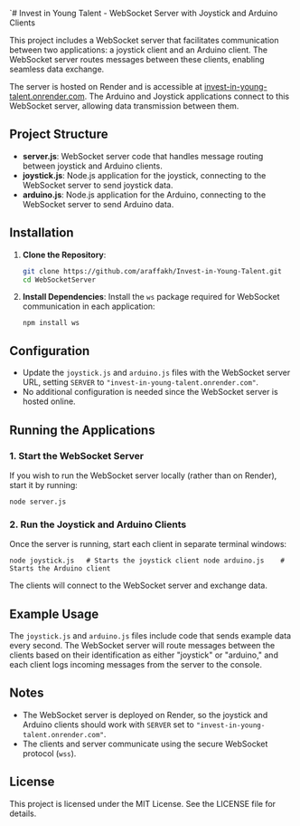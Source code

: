 `# Invest in Young Talent - WebSocket Server with Joystick and Arduino Clients

This project includes a WebSocket server that facilitates communication between two applications: a joystick client and an Arduino client. The WebSocket server routes messages between these clients, enabling seamless data exchange.

The server is hosted on Render and is accessible at [invest-in-young-talent.onrender.com](https://invest-in-young-talent.onrender.com). The Arduino and Joystick applications connect to this WebSocket server, allowing data transmission between them.

## Project Structure

- **server.js**: WebSocket server code that handles message routing between joystick and Arduino clients.
- **joystick.js**: Node.js application for the joystick, connecting to the WebSocket server to send joystick data.
- **arduino.js**: Node.js application for the Arduino, connecting to the WebSocket server to send Arduino data.

## Installation

1. **Clone the Repository**:
   ```bash
   git clone https://github.com/araffakh/Invest-in-Young-Talent.git
   cd WebSocketServer

1.  **Install Dependencies**: Install the `ws` package required for WebSocket communication in each application:

    `npm install ws`

Configuration
-------------

-   Update the `joystick.js` and `arduino.js` files with the WebSocket server URL, setting `SERVER` to `"invest-in-young-talent.onrender.com"`.
-   No additional configuration is needed since the WebSocket server is hosted online.

Running the Applications
------------------------

### 1\. Start the WebSocket Server

If you wish to run the WebSocket server locally (rather than on Render), start it by running:

`node server.js`

### 2\. Run the Joystick and Arduino Clients

Once the server is running, start each client in separate terminal windows:

`node joystick.js   # Starts the joystick client
node arduino.js    # Starts the Arduino client`

The clients will connect to the WebSocket server and exchange data.

Example Usage
-------------

The `joystick.js` and `arduino.js` files include code that sends example data every second. The WebSocket server will route messages between the clients based on their identification as either "joystick" or "arduino," and each client logs incoming messages from the server to the console.

Notes
-----

-   The WebSocket server is deployed on Render, so the joystick and Arduino clients should work with `SERVER` set to `"invest-in-young-talent.onrender.com"`.
-   The clients and server communicate using the secure WebSocket protocol (`wss`).

License
-------

This project is licensed under the MIT License. See the LICENSE file for details.

